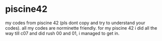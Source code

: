 # piscine42
my codes from piscine 42 (pls dont copy and try to understand your codes).
all my codes are norminette friendly.
for my piscine 42 i did all the way till c07 and did rush 00 and 01, i managed to get in.
